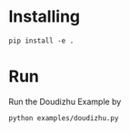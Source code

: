 # Installing

```
pip install -e .
```

# Run
Run the Doudizhu Example by
```
python examples/doudizhu.py
```
